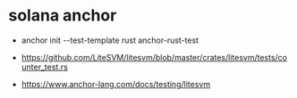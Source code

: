 # solana anchor  


- anchor init --test-template rust anchor-rust-test


- https://github.com/LiteSVM/litesvm/blob/master/crates/litesvm/tests/counter_test.rs

- https://www.anchor-lang.com/docs/testing/litesvm